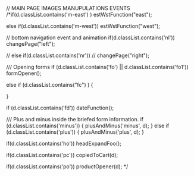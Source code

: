 ##


  // MAIN PAGE IMAGES MANUPULATIONS EVENTS
  /*if(d.classList.contains('m-east') )
    estWstFunction("east");

  else if(d.classList.contains('m-west'))
    estWstFunction("west");


// bottom navigation event and animation
  if(d.classList.contains('nl'))
    changePage("left");
  
  // else if(d.classList.contains('nr'))
    // changePage("right");

    
/// Opening forms 
  if (d.classList.contains('fo') || d.classList.contains('fo1'))
  formOpener();

  else if (d.classList.contains("fc") ) {
    
  }

  if (d.classList.contains('fd'))
  dateFunction();

  /// Plus and minus inside the briefed form information. 
  if (d.classList.contains('minus')) {
    plusAndMinus('minus', d);
  } else if (d.classList.contains('plus')) {
    plusAndMinus('plus', d);
  }

  
  if(d.classList.contains('ho'))
    headExpandFoo();

  if(d.classList.contains('pc'))
  copiedToCart(d);

  if(d.classList.contains('po'))
    productOpener(d);
  */